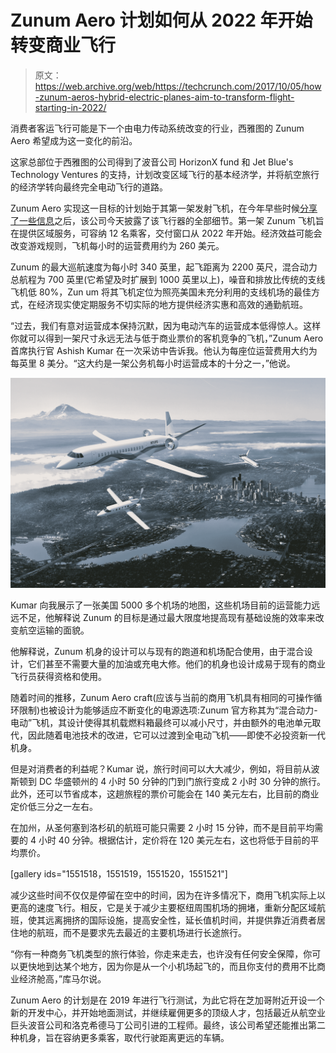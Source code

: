 # Zunum Aero 计划如何从 2022 年开始转变商业飞行

> 原文：<https://web.archive.org/web/https://techcrunch.com/2017/10/05/how-zunum-aeros-hybrid-electric-planes-aim-to-transform-flight-starting-in-2022/>

消费者客运飞行可能是下一个由电力传动系统改变的行业，西雅图的 Zunum Aero 希望成为这一变化的前沿。

这家总部位于西雅图的公司得到了波音公司 HorizonX fund 和 Jet Blue's Technology Ventures 的支持，计划改变区域飞行的基本经济学，并将航空旅行的经济学转向最终完全电动飞行的道路。

Zunum Aero 实现这一目标的计划始于其第一架发射飞机，在今年早些时候[分享了一些信息](https://web.archive.org/web/20221025222613/https://beta.techcrunch.com/2017/04/05/zunum-aeros-electric-passenger-plane-hopes-to-offer-cheaper-flights-by-2020/)之后，该公司今天披露了该飞行器的全部细节。第一架 Zunum 飞机旨在提供区域服务，可容纳 12 名乘客，交付窗口从 2022 年开始。经济效益可能会改变游戏规则，飞机每小时的运营费用约为 260 美元。

Zunum 的最大巡航速度为每小时 340 英里，起飞距离为 2200 英尺，混合动力总航程为 700 英里(它希望及时扩展到 1000 英里以上)，噪音和排放比传统的支线飞机低 80%，Zun um 将其飞机定位为照亮美国未充分利用的支线机场的最佳方式，在经济现实使定期服务不切实际的地方提供经济实惠和高效的通勤航班。

“过去，我们有意对运营成本保持沉默，因为电动汽车的运营成本低得惊人。这样你就可以得到一架尺寸永远无法与低于商业票价的客机竞争的飞机，”Zunum Aero 首席执行官 Ashish Kumar 在一次采访中告诉我。他认为每座位运营费用大约为每英里 8 美分。“这大约是一架公务机每小时运营成本的十分之一，”他说。

[![](img/48880e028ae071e4c31d7d549d78b4f1.png)](https://web.archive.org/web/20221025222613/https://beta.techcrunch.com/wp-content/uploads/2017/10/zunum_family-over-seattle.jpg)

Kumar 向我展示了一张美国 5000 多个机场的地图，这些机场目前的运营能力远远不足，他解释说 Zunum 的目标是通过最大限度地提高现有基础设施的效率来改变航空运输的面貌。

他解释说，Zunum 机身的设计可以与现有的跑道和机场配合使用，由于混合设计，它们甚至不需要大量的加油或充电大修。他们的机身也设计成易于现有的商业飞行员获得资格和使用。

随着时间的推移，Zunum Aero craft(应该与当前的商用飞机具有相同的可操作循环限制)也被设计为能够适应不断变化的电源选项:Zunum 官方称其为“混合动力-电动”飞机，其设计使得其机载燃料箱最终可以减小尺寸，并由额外的电池单元取代，因此随着电池技术的改进，它可以过渡到全电动飞机——即使不必投资新一代机身。

但是对消费者的利益呢？Kumar 说，旅行时间可以大大减少，例如，将目前从波斯顿到 DC 华盛顿州的 4 小时 50 分钟的门到门旅行变成 2 小时 30 分钟的旅行。此外，还可以节省成本，这趟旅程的票价可能会在 140 美元左右，比目前的商业定价低三分之一左右。

在加州，从圣何塞到洛杉矶的航班可能只需要 2 小时 15 分钟，而不是目前平均需要的 4 小时 40 分钟。根据估计，定价将在 120 美元左右，这也将低于目前的平均票价。

[gallery ids="1551518，1551519，1551520，1551521"]

减少这些时间不仅仅是停留在空中的时间，因为在许多情况下，商用飞机实际上以更高的速度飞行。相反，它是关于减少主要枢纽周围机场的拥堵，重新分配区域航班，使其远离拥挤的国际设施，提高安全性，延长值机时间，并提供靠近消费者居住地的航班，而不是要求先去最近的主要机场进行长途旅行。

“你有一种商务飞机类型的旅行体验，你走来走去，也许没有任何安全保障，你可以更快地到达某个地方，因为你是从一个小机场起飞的，而且你支付的费用不比商业经济舱高，”库马尔说。

Zunum Aero 的计划是在 2019 年进行飞行测试，为此它将在芝加哥附近开设一个新的开发中心，并开始地面测试，并继续雇佣更多的顶级人才，包括最近从航空业巨头波音公司和洛克希德马丁公司引进的工程师。最终，该公司希望还能推出第二种机身，旨在容纳更多乘客，取代行驶距离更远的车辆。